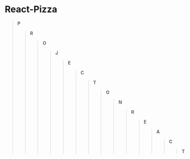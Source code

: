 # React-Pizza
> __P__ 
>> __R__
>>> __O__
>>>> __J__
>>>>> __E__
>>>>>> __C__ 
>>>>>>> __T__
>>>>>>>> __O__
>>>>>>>>> __N__
>>>>>>>>>> __R__
>>>>>>>>>>> __E__
>>>>>>>>>>>> __A__
>>>>>>>>>>>>> __C__ 
>>>>>>>>>>>>>> __T__